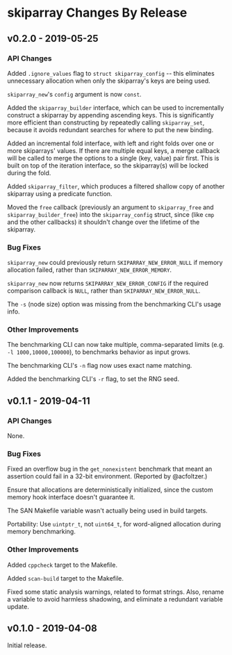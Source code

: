 # skiparray Changes By Release

## v0.2.0 - 2019-05-25

### API Changes

Added `.ignore_values` flag to `struct skiparray_config` -- this
eliminates unnecessary allocation when only the skiparray's keys
are being used.

`skiparray_new`'s `config` argument is now `const`.

Added the `skiparray_builder` interface, which can be used to
incrementally construct a skiparray by appending ascending keys. This is
significantly more efficient than constructing by repeatedly calling
`skiparray_set`, because it avoids redundant searches for where to put
the new binding.

Added an incremental fold interface, with left and right folds over one
or more skiparrays' values. If there are multiple equal keys, a merge
callback will be called to merge the options to a single (key, value)
pair first. This is built on top of the iteration interface, so the
skiparray(s) will be locked during the fold.

Added `skiparray_filter`, which produces a filtered shallow copy of
another skiparray using a predicate function.

Moved the `free` callback (previously an argument to `skiparray_free`
and `skiparray_builder_free`) into the `skiparray_config` struct,
since (like `cmp` and the other callbacks) it shouldn't change over
the lifetime of the skiparray.


### Bug Fixes

`skiparray_new` could previously return `SKIPARRAY_NEW_ERROR_NULL` if
memory allocation failed, rather than `SKIPARRAY_NEW_ERROR_MEMORY`.

`skiparray_new` now returns `SKIPARRAY_NEW_ERROR_CONFIG` if the required
comparison callback is `NULL`, rather than `SKIPARRAY_NEW_ERROR_NULL`.

The `-s` (node size) option was missing from the benchmarking CLI's
usage info.

### Other Improvements

The benchmarking CLI can now take multiple, comma-separated limits (e.g.
`-l 1000,10000,100000`), to benchmarks behavior as input grows.

The benchmarking CLI's `-n` flag now uses exact name matching.

Added the benchmarking CLI's `-r` flag, to set the RNG seed.


## v0.1.1 - 2019-04-11

### API Changes

None.

### Bug Fixes

Fixed an overflow bug in the `get_nonexistent` benchmark that meant an
assertion could fail in a 32-bit environment. (Reported by @acfoltzer.)

Ensure that allocations are deterministically initialized, since the
custom memory hook interface doesn't guarantee it.

The SAN Makefile variable wasn't actually being used in build targets.

Portability: Use `uintptr_t`, not `uint64_t`, for word-aligned
allocation during memory benchmarking.

### Other Improvements

Added `cppcheck` target to the Makefile.

Added `scan-build` target to the Makefile.

Fixed some static analysis warnings, related to format strings. Also,
rename a variable to avoid harmless shadowing, and eliminate a redundant
variable update.


## v0.1.0 - 2019-04-08

Initial release.
